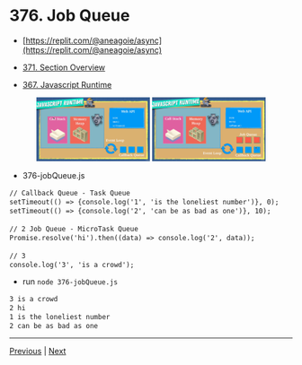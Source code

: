 # 376. Job Queue

-   [https://replit.com/@aneagoie/async](https://replit.com/@aneagoie/async)

-   [371. Section Overview](371_Section-Overview.md)

-   [367. Javascript Runtime](367_Javascript-Runtime.md)

<p align="center" >
<img src="../imags/367_Javascript-Runtime.png" width="40%" >
<img src="../imags/376_Job-Queue.png" width="40%" >
</a></p> 

-   376-jobQueue.js
```
// Callback Queue - Task Queue
setTimeout(() => {console.log('1', 'is the loneliest number')}, 0);
setTimeout(() => {console.log('2', 'can be as bad as one')}, 10);

// 2 Job Queue - MicroTask Queue
Promise.resolve('hi').then((data) => console.log('2', data));

// 3
console.log('3', 'is a crowd');
```

-  run `node 376-jobQueue.js` 
```
3 is a crowd
2 hi
1 is the loneliest number
2 can be as bad as one
```

---

[Previous](./375_ES9-(ES2018)-Async.md) | [Next](./377_Parallel-Sequence-and-Race.md)